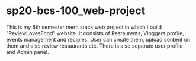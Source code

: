 # sp20-bcs-100_web-project
This is  my 6th semester mern stack web project in which I build "ReviewLovesFood" website. It consists of Restaurents, Vloggers profile,  events management and recipies. User can create them,  upload content on them and also review restaurants etc. There is also separate user profile and Admin panel.
